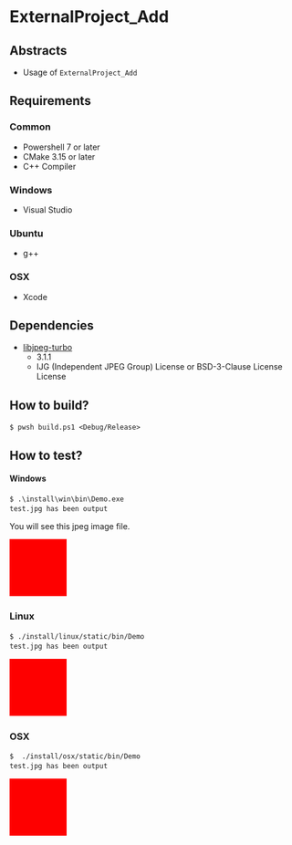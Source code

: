 # ExternalProject_Add

## Abstracts

* Usage of `ExternalProject_Add`

## Requirements

### Common

* Powershell 7 or later
* CMake 3.15 or later
* C++ Compiler

### Windows

* Visual Studio

### Ubuntu

* g++

### OSX

* Xcode

## Dependencies

* [libjpeg-turbo](https://github.com/libjpeg-turbo/libjpeg-turbo)
  * 3.1.1
  * IJG (Independent JPEG Group) License or BSD-3-Clause License License

## How to build?

````shell
$ pwsh build.ps1 <Debug/Release>
````

## How to test?

#### Windows

````bat
$ .\install\win\bin\Demo.exe
test.jpg has been output
````

You will see this jpeg image file.

<img src="./images/test.jpg" />

### Linux

````bash
$ ./install/linux/static/bin/Demo 
test.jpg has been output
````

<img src="./images/test.jpg" />

### OSX

````bash
$  ./install/osx/static/bin/Demo
test.jpg has been output
````

<img src="./images/test.jpg" />